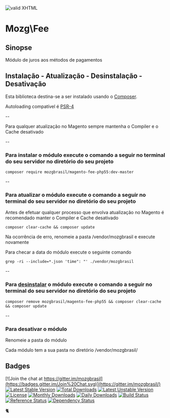 [checkmark]: https://raw.githubusercontent.com/mozgbrasil/mozgbrasil.github.io/master/assets/images/logos/logo_32_32.png "MOZG"
![valid XHTML][checkmark]

[psr4]: http://www.php-fig.org/psr/psr-4/
[requerimentos]: http://mozgbrasil.github.io/requerimentos/
[getcomposer]: https://getcomposer.org/
[uninstall-mods]: https://getcomposer.org/doc/03-cli.md#remove

# Mozg\Fee

## Sinopse

Módulo de juros aos métodos de pagamentos

## Instalação - Atualização - Desinstalação - Desativação

Esta biblioteca destina-se a ser instalado usando o [Composer][getcomposer].

Autoloading compatível é [PSR-4][psr4]

--

Para qualquer atualização no Magento sempre mantenha o Compiler e o Cache desativado

--

### Para instalar o módulo execute o comando a seguir no terminal do seu servidor no diretório do seu projeto

    composer require mozgbrasil/magento-fee-php55:dev-master

-- 

### Para atualizar o módulo execute o comando a seguir no terminal do seu servidor no diretório do seu projeto

Antes de efetuar qualquer processo que envolva atualização no Magento é recomendado manter o Compiler e Cache desativado

	composer clear-cache && composer update

Na ocorrência de erro, renomeie a pasta /vendor/mozgbrasil e execute novamente

Para checar a data do módulo execute o seguinte comando

	grep -ri --include=*.json 'time": "' ./vendor/mozgbrasil

--

### Para [desinstalar][uninstall-mods] o módulo execute o comando a seguir no terminal do seu servidor no diretório do seu projeto

    composer remove mozgbrasil/magento-fee-php55 && composer clear-cache && composer update

--

### Para desativar o módulo

Renomeie a pasta do módulo

Cada módulo tem a sua pasta no diretório /vendor/mozgbrasil/

## Badges

[![Join the chat at https://gitter.im/mozgbrasil](https://badges.gitter.im/Join%20Chat.svg)](https://gitter.im/mozgbrasil/)
[![Latest Stable Version](https://poser.pugx.org/mozgbrasil/magento-fee-php55/v/stable)](https://packagist.org/packages/mozgbrasil/magento-fee-php55)
[![Total Downloads](https://poser.pugx.org/mozgbrasil/magento-fee-php55/downloads)](https://packagist.org/packages/mozgbrasil/magento-fee-php55)
[![Latest Unstable Version](https://poser.pugx.org/mozgbrasil/magento-fee-php55/v/unstable)](https://packagist.org/packages/mozgbrasil/magento-fee-php55)
[![License](https://poser.pugx.org/mozgbrasil/magento-fee-php55/license)](https://packagist.org/packages/mozgbrasil/magento-fee-php55)
[![Monthly Downloads](https://poser.pugx.org/mozgbrasil/magento-fee-php55/d/monthly)](https://packagist.org/packages/mozgbrasil/magento-fee-php55)
[![Daily Downloads](https://poser.pugx.org/mozgbrasil/magento-fee-php55/d/daily)](https://packagist.org/packages/mozgbrasil/magento-fee-php55)
[![Build Status](https://travis-ci.org/mozgbrasil/magento-fee-php55.svg?branch=master)](https://travis-ci.org/mozgbrasil/magento-fee-php55)
[![Reference Status](https://www.versioneye.com/php/mozgbrasil:magento-fee-php55/reference_badge.svg?style=flat-square)](https://www.versioneye.com/php/mozgbrasil:magento-fee-php55/references)
[![Dependency Status](https://www.versioneye.com/php/mozgbrasil:magento-fee-php55/1.0.0/badge?style=flat-square)](https://www.versioneye.com/php/mozgbrasil:magento-fee-php55/1.0.0)

:cat2: